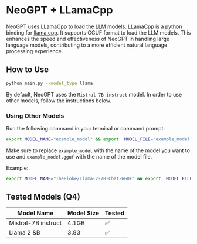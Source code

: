 # __NeoGPT + LLamaCpp__



NeoGPT uses [LLamaCpp](https://github.com/abetlen/llama-cpp-python) to load the LLM models. [LLamaCpp](https://github.com/abetlen/llama-cpp-python) is a python binding for [llama.cpp](https://github.com/ggerganov/llama.cpp). It supports GGUF format to load the LLM models. This enhances the speed and effectiveness of NeoGPT in handling large language models, contributing to a more efficient natural language processing experience.


##  How to Use

```bash title="Terminal"
python main.py --model_type llama
```

By default, NeoGPT uses the `Mistral-7B instruct` model. In order to use other models, follow the instructions below.

### Using Other Models

Run the following command in your terminal or command prompt:

```bash title="Terminal"
export MODEL_NAME="example_model" && export  MODEL_FILE="example_model.gguf"
```

Make sure to replace `example_model` with the name of the model you want to use and `example_model.gguf` with the name of the model file.

Example:

```bash title="Terminal"
export MODEL_NAME="TheBloke/Llama-2-7B-Chat-GGUF" && export  MODEL_FILE="llama-2-7b-chat.Q4_0.gguf"
```



## Tested Models (Q4)

| Model Name           | Model Size | Tested | 
|----------------------|------------|------------|
| Mistral-7B instruct  | 4.1GB      | ✅       |
| Llama 2 &B  | 3.83      | ✅       |


